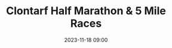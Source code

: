 ---
title: Clontarf Half Marathon & 5 Mile Races
location: Clontarf, Dublin
date: 2023-11-18 09:00
latitude: 53.359664 
longitude: -6.205194
results:
results:
  - place: 85
    name: Aoife Brady 
    time: 1.47.55
    category: FS
    note: Half Marathon
  - place: 2
    name: Siobhán Nugent
    time: 33.56
    category: FS
    note: 5 Mile
---